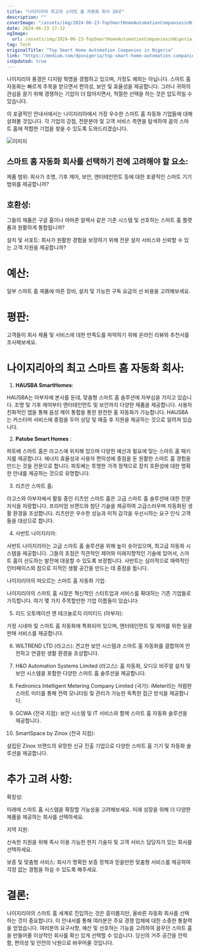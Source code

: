 ```yaml
---
title: "나이지리아 최고의 스마트 홈 자동화 회사 20곳"
description: ""
coverImage: "/assets/img/2024-06-23-TopSmartHomeAutomationCompaniesinNigeria_0.png"
date: 2024-06-23 17:12
ogImage:
  url: /assets/img/2024-06-23-TopSmartHomeAutomationCompaniesinNigeria_0.png
tag: Tech
originalTitle: "Top Smart Home Automation Companies in Nigeria"
link: "https://medium.com/dpxnigeria/top-smart-home-automation-companies-in-nigeria-bdac894de14e"
isUpdated: true
---
```


나이지리아 풍경은 디지턈 혁명을 경험하고 있으며, 가정도 예외는 아닙니다. 스마트 홈 자동화는 빠르게 주목을 받으면서 편의성, 보안 및 효율성을 제공합니다. 그러나 귀하의 관심을 끌기 위해 경쟁하는 기업이 더 많아지면서, 적절한 선택을 하는 것은 압도적일 수 있습니다.

이 포괄적인 안내서에서는 나이지리아에서 가장 우수한 스마트 홈 자동화 기업들에 대해 살펴볼 것입니다. 각 기업의 강점, 전문분야 및 고객 서비스 측면을 탐색하여 꿈의 스마트 홈에 적합한 기업을 찾을 수 있도록 도와드리겠습니다.

![이미지](/assets/img/2024-06-23-TopSmartHomeAutomationCompaniesinNigeria_0.png)

## 스마트 홈 자동화 회사를 선택하기 전에 고려해야 할 요소:

<div class="content-ad"></div>

제품 범위: 회사가 조명, 기후 제어, 보안, 엔터테인먼트 등에 대한 포괄적인 스마트 기기 범위를 제공합니까?

## 호환성:

그들의 제품은 구글 홈이나 아마존 알렉사 같은 기존 시스템 및 선호하는 스마트 홈 플랫폼과 원활하게 통합됩니까?

설치 및 서포트: 회사가 원활한 경험을 보장하기 위해 전문 설치 서비스와 신뢰할 수 있는 고객 지원을 제공합니까?

<div class="content-ad"></div>

# 예산:

일부 스마트 홈 제품에 따른 장비, 설치 및 가능한 구독 요금의 선 비용을 고려해보세요.

# 평판:

고객들이 회사 제품 및 서비스에 대한 만족도를 파악하기 위해 온라인 리뷰와 추천서를 조사해보세요.

<div class="content-ad"></div>

# 나이지리아의 최고 스마트 홈 자동화 회사:

1. **HAUSBA SmartHomes**:

HAUSBA는 아부자에 본사를 둔데, 맞춤형 스마트 홈 솔루션에 자부심을 가지고 있습니다. 조명 및 기후 제어부터 엔터테인먼트 및 보안까지 다양한 제품을 제공합니다. 사용자 친화적인 앱을 통해 음성 제어 통합을 통한 완전한 홈 자동화가 가능합니다. HAUSBA는 커스터머 서비스에 중점을 두어 상담 및 매출 후 지원을 제공하는 것으로 알려져 있습니다.

2. **Patobe Smart Homes** :

<div class="content-ad"></div>

파토베 스마트 홈은 라고스에 위치해 있으며 다양한 예산과 필요에 맞는 스마트 홈 패키지를 제공합니다. 에너지 효율성과 사용자 편의성에 중점을 둔 원활한 스마트 홈 경험을 만드는 것을 전문으로 합니다. 파토베는 투명한 가격 정책으로 장치 호환성에 대한 명확한 안내를 제공하는 것으로 유명합니다.

3. 리츠만 스마트 홈:

라고스와 아부자에서 활동 중인 리츠만 스마트 홈은 고급 스마트 홈 솔루션에 대한 전문 지식을 자랑합니다. 프리미엄 브랜드와 첨단 기술을 제공하여 고급스러우며 자동화된 생활 환경을 조성합니다. 리츠만은 우수한 성능과 미적 감각을 우선시하는 요구 인식 고객들을 대상으로 합니다.

4. 사반트 나이지리아:

<div class="content-ad"></div>

사반트 나이지리아는 고급 스마트 홈 솔루션을 위해 높이 솟아있으며, 최고급 자동화 시스템을 제공합니다. 그들의 초점은 직관적인 제어와 미래지향적인 기술에 있어서, 스마트 홈이 선도하는 발전에 대응할 수 있도록 보장합니다. 사반트는 심미적으로 매력적인 인터페이스와 참으로 지적인 생활 공간을 만드는 데 중점을 둡니다.

나이지리아의 떠오르는 스마트 홈 자동화 기업:

나이지리아의 스마트 홈 시장은 혁신적인 스타트업과 서비스를 확대하는 기존 기업들로 가득합니다. 여기 몇 가지 주목할만한 기업 이름들이 있습니다:

5. 리드 오토메이션 앤 테크놀로지 리미티드 (아부자):

<div class="content-ad"></div>

가정 시네마 및 스마트 홈 자동화에 특화되어 있으며, 엔터테인먼트 및 제어를 위한 일괄 판매 서비스를 제공합니다.

6. WILTREND LTD (라고스): 견고한 보안 시스템과 스마트 홈 자동화를 결합하여 안전하고 연결된 생활 환경을 조성합니다.

7. H&O Automation Systems Limited (라고스): 홈 자동화, 오디오 비주얼 설치 및 보안 시스템을 포함한 다양한 스마트 홈 솔루션을 제공합니다.

8. Fedironics Intelligent Metering Company Limited (국가): iMeter라는 저렴한 스마트 미터를 통해 전력 모니터링 및 관리가 가능한 독특한 접근 방식을 제공합니다.

<div class="content-ad"></div>

9. GCWA (전국 지점): 보안 시스템 및 IT 서비스와 함께 스마트 홈 자동화 솔루션을 제공합니다.

10. SmartSpace by Zinox (전국 지점):

설립된 Zinox 브랜드의 유망한 신규 진출 기업으로 다양한 스마트 홈 기기 및 자동화 솔루션을 제공합니다.

# 추가 고려 사항:

<div class="content-ad"></div>

확장성:

미래에 스마트 홈 시스템을 확장할 가능성을 고려해보세요. 미래 성장을 위해 더 다양한 제품을 제공하는 회사를 선택하세요.

지역 지원:

신속한 지원을 위해 즉시 이용 가능한 현지 기술자 및 고객 서비스 담당자가 있는 회사를 선택하세요.

<div class="content-ad"></div>

보증 및 맞춤형 서비스: 회사가 명확한 보증 정책과 믿을만한 맞춤형 서비스를 제공하여 걱정 없는 경험을 하실 수 있도록 해주세요.

# 결론:

나이지리아의 스마트 홈 세계로 진입하는 것은 흥미롭지만, 올바른 자동화 회사를 선택하는 것이 중요합니다. 이 안내서를 통해 여러분은 주요 경쟁 업체에 대한 소중한 통찰력을 얻었습니다. 여러분의 요구사항, 예산 및 선호하는 기능을 고려하여 꿈꾸던 스마트 홈을 만들어줄 이상적인 회사를 확신 있게 선택할 수 있습니다. 당신의 거주 공간을 안락함, 편의성 및 안전의 낙원으로 바꾸어줄 것입니다.

